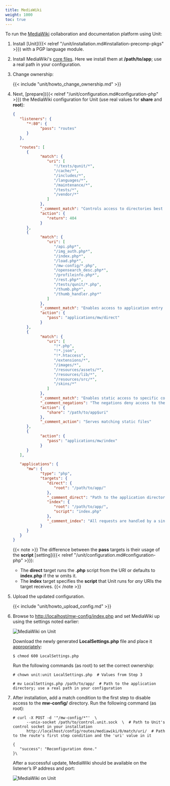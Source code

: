 ```yaml
---
title: MediaWiki
weight: 1000
toc: true
---
```


To run the [MediaWiki](https://www.mediawiki.org) collaboration and
documentation platform using Unit:

1. Install [Unit]({{< relref "/unit/installation.md#installation-precomp-pkgs" >}}) with a PGP language module.

2. Install MediaWiki's [core files](https://www.mediawiki.org/wiki/Download).
   Here we install them at **/path/to/app**; use a real path in your configuration.

3. Change ownership:

   {{< include "unit/howto_change_ownership.md" >}}

4. Next, [prepare]({{< relref "/unit/configuration.md#configuration-php" >}}) the MediaWiki configuration for Unit
   (use real values for **share** and **root**):

   ```json
   {
      "listeners": {
         "*:80": {
               "pass": "routes"
         }
      },

      "routes": [
         {
               "match": {
                  "uri": [
                     "!/tests/qunit/*",
                     "/cache/*",
                     "/includes/*",
                     "/languages/*",
                     "/maintenance/*",
                     "/tests/*",
                     "/vendor/*"
                  ]
               },
               "_comment_match": "Controls access to directories best kept private",
               "action": {
                  "return": 404
               }
         },
         {
               "match": {
                  "uri": [
                     "/api.php*",
                     "/img_auth.php*",
                     "/index.php*",
                     "/load.php*",
                     "/mw-config/*.php",
                     "/opensearch_desc.php*",
                     "/profileinfo.php*",
                     "/rest.php*",
                     "/tests/qunit/*.php",
                     "/thumb.php*",
                     "/thumb_handler.php*"
                  ]
               },
               "_comment_match": "Enables access to application entry points",
               "action": {
                  "pass": "applications/mw/direct"
               }
         },
         {
               "match": {
                  "uri": [
                     "!*.php",
                     "!*.json",
                     "!*.htaccess",
                     "/extensions/*",
                     "/images/*",
                     "/resources/assets/*",
                     "/resources/lib/*",
                     "/resources/src/*",
                     "/skins/*"
                  ]
               },
               "_comment_match": "Enables static access to specific content locations",
               "_comment_negations": "The negations deny access to the file types listed here",
               "action": {
                  "share": "/path/to/app$uri"
               },
               "_comment_action": "Serves matching static files"
         },
         {
               "action": {
                  "pass": "applications/mw/index"
               }
         }
      ],

      "applications": {
         "mw": {
               "type": "php",
               "targets": {
                  "direct": {
                     "root": "/path/to/app/"
                  },
                  "_comment_direct": "Path to the application directory; use a real path in your configuration",
                  "index": {
                     "root": "/path/to/app/",
                     "script": "index.php"
                  },
                  "_comment_index": "All requests are handled by a single script"
               }
         }
      }
   }
   ```

   {{< note >}}
   The difference between the **pass** targets is their usage of the
   **script** [setting]({{< relref "/unit/configuration.md#configuration-php" >}}):

   - The **direct** target runs the **.php** script from the URI or
     defaults to **index.php** if the w omits it.
   - The **index** target specifies the **script** that Unit runs
     for *any* URIs the target receives.
   {{< /note >}}

5. Upload the updated configuration.

   {{< include "unit/howto_upload_config.md" >}}

6. Browse to <http://localhost/mw-config/index.php> and set MediaWiki up using
   the settings noted earlier:

   ![MediaWiki on Unit](/unit/images/mw_install.png)

   Download the newly generated **LocalSettings.php** file and place it
   [appropriately](https://www.mediawiki.org/wiki/Manual:Config_script):

   ```console
   $ chmod 600 LocalSettings.php
   ```

   Run the following commands (as root) to set the correct ownership:

   ```console
   # chown unit:unit LocalSettings.php  # Values from Step 3
   ```

   ```console
   # mv LocalSettings.php /path/to/app/  # Path to the application directory; use a real path in your configuration
   ```

7. After installation, add a match condition to the first step to disable
   access to the **mw-config/** directory. Run the following command (as root):

   ```console
   # curl -X POST -d '"/mw-config/*"'  \
         --unix-socket /path/to/control.unit.sock  \  # Path to Unit's control socket in your installation
         http://localhost/config/routes/mediawiki/0/match/uri/  # Path to the route's first step condition and the 'uri' value in it

   {
      "success": "Reconfiguration done."
   }\
   ```

   After a successful update, MediaWiki should be available on the listener’s IP
   address and port:

   ![MediaWiki on Unit](/unit/images/mw_ready.png)
